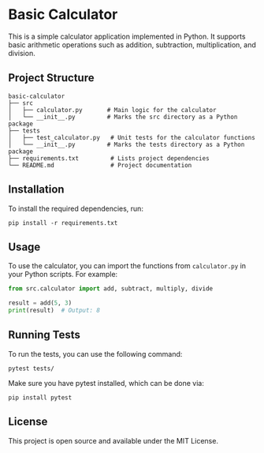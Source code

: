 # Basic Calculator

This is a simple calculator application implemented in Python. It supports basic arithmetic operations such as addition, subtraction, multiplication, and division.

## Project Structure

```
basic-calculator
├── src
│   ├── calculator.py       # Main logic for the calculator
│   └── __init__.py         # Marks the src directory as a Python package
├── tests
│   ├── test_calculator.py   # Unit tests for the calculator functions
│   └── __init__.py         # Marks the tests directory as a Python package
├── requirements.txt         # Lists project dependencies
└── README.md                # Project documentation
```

## Installation

To install the required dependencies, run:

```
pip install -r requirements.txt
```

## Usage

To use the calculator, you can import the functions from `calculator.py` in your Python scripts. For example:

```python
from src.calculator import add, subtract, multiply, divide

result = add(5, 3)
print(result)  # Output: 8
```

## Running Tests

To run the tests, you can use the following command:

```
pytest tests/
```

Make sure you have pytest installed, which can be done via:

```
pip install pytest
```

## License

This project is open source and available under the MIT License.